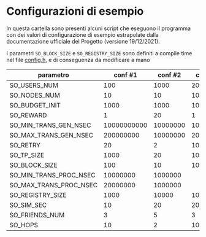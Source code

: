 # Configurazioni di esempio

In questa cartella sono presenti alcuni script che eseguono il programma con dei valori di configurazione di esempio
estrapolate dalla documentazione ufficiale del Progetto (versione 19/12/2021).

I parametri `SO_BLOCK_SIZE` e `SO_REGISTRY_SIZE` sono definiti a compile time nel file [config.h](../src/config.h), e di
conseguenza da modificare a mano

| parametro              | conf #1     | conf #2  | conf #3  |
|------------------------|-------------|----------|----------|
| SO_USERS_NUM           | 100         | 1000     | 20       |
| SO_NODES_NUM           | 10          | 10       | 10       |
| SO_BUDGET_INIT         | 1000        | 1000     | 10000    |
| SO_REWARD              | 1           | 20       | 1        |
| SO_MIN_TRANS_GEN_NSEC  | 10000000000 | 10000000 | 10000000 |
| SO_MAX_TRANS_GEN_NSEC  | 200000000   | 10000000 | 20000000 |
| SO_RETRY               | 20          | 2        | 10       |
| SO_TP_SIZE             | 1000        | 20       | 100      |
| SO_BLOCK_SIZE          | 100         | 10       | 10       |
| SO_MIN_TRANS_PROC_NSEC | 10000000    | 1000000  |          |
| SO_MAX_TRANS_PROC_NSEC | 20000000    | 1000000  |          |
| SO_REGISTRY_SIZE       | 1000        | 10000    | 1000     |
| SO_SIM_SEC             | 10          | 20       | 20       |
| SO_FRIENDS_NUM         | 3           | 5        | 3        |
| SO_HOPS                | 10          | 2        | 10       |
